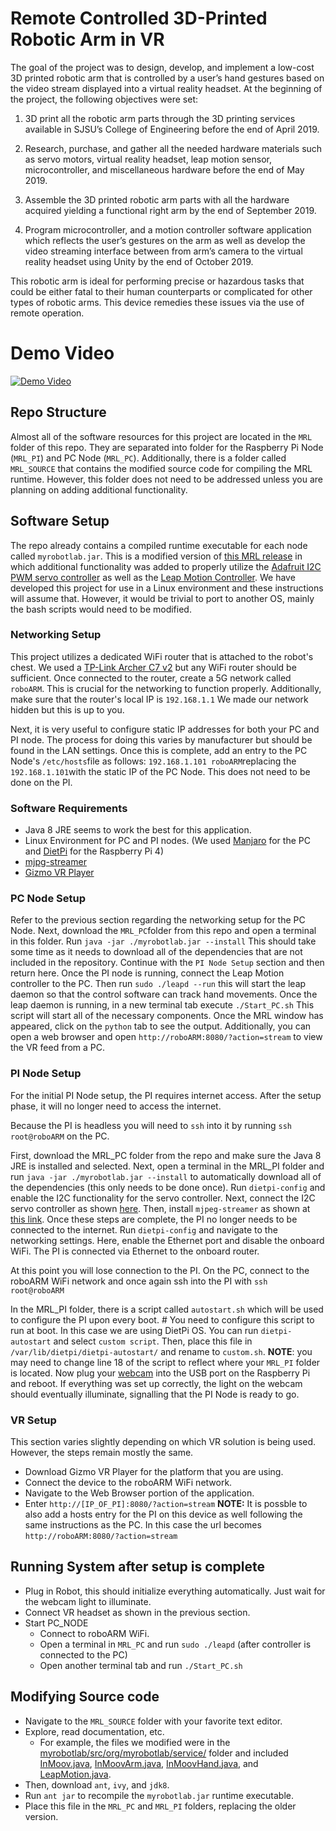 # Remote Controlled 3D-Printed Robotic Arm in VR

The goal of the project was to design, develop, and implement a low-cost 3D printed robotic arm that is controlled by a user’s hand gestures based on the video stream displayed into a virtual reality headset. At the beginning of the project, the following objectives were set:

  

1.  3D print all the robotic arm parts through the 3D printing services available in SJSU’s College of Engineering before the end of April 2019.
    
2.  Research, purchase, and gather all the needed hardware materials such as servo motors, virtual reality headset, leap motion sensor, microcontroller, and miscellaneous hardware before the end of May 2019.
    
3.  Assemble the 3D printed robotic arm parts with all the hardware acquired yielding a functional right arm by the end of September 2019.
    
4.  Program microcontroller, and a motion controller software application which reflects the user’s gestures on the arm as well as develop the video streaming interface between from arm’s camera to the virtual reality headset using Unity by the end of October 2019.
    

This robotic arm is ideal for performing precise or hazardous tasks that could be either fatal to their human counterparts or complicated for other types of robotic arms. This device remedies these issues via the use of remote operation.

# Demo Video
[![Demo Video](https://i.ibb.co/4fsybqx/https-drive-google.jpg)](https://drive.google.com/file/d/1X--VK2AbDdoplTd53PcimobloKXxQMyF/view "Demo Video")


## Repo Structure
Almost all of the software resources for this project are located in the `MRL` folder of this repo. They are separated into folder for the Raspberry Pi Node (`MRL_PI`) and PC Node (`MRL_PC`). Additionally, there is a folder called `MRL_SOURCE` that contains the modified source code for compiling the MRL runtime. However, this folder does not need to be addressed unless you are planning on adding additional functionality. 

## Software Setup

The repo already contains a compiled runtime executable for each node called `myrobotlab.jar`. This is a modified version of [this MRL release](https://github.com/MyRobotLab/myrobotlab/releases/tag/1.0.2693) in which additional functionality was added to properly utilize the [Adafruit I2C PWM servo controller](https://www.adafruit.com/product/815) as well as the [Leap Motion Controller](https://www.leapmotion.com/). We have developed this project for use in a Linux environment and these instructions will assume that. However, it would be trivial to port to another OS, mainly the bash scripts would need to be modified.
### Networking Setup
This project utilizes a dedicated WiFi router that is attached to the robot's chest. We used a [TP-Link Archer C7 v2](https://www.tp-link.com/us/support/download/archer-c7/v2/) but any WiFi router should be sufficient. Once connected to the router, create a 5G network called `roboARM`. This is crucial for the networking to function properly. Additionally, make sure that the router's local IP is `192.168.1.1` We made our network hidden but this is up to you.

Next, it is very useful to configure static IP addresses for both your PC and PI node. The process for doing this varies by manufacturer but should be found in the LAN settings. Once this is complete, add an entry to the PC Node's `/etc/hosts`file as follows: `192.168.1.101 roboARM`replacing the `192.168.1.101`with the static IP of the PC Node. This does not need to be done on the PI.
### Software Requirements 
* Java 8 JRE seems to work the best for this application.
* Linux Environment for PC and PI nodes. (We used [Manjaro](https://manjaro.org/) for the PC and [DietPi](https://dietpi.com/) for the Raspberry Pi 4)
* [mjpg-streamer](https://github.com/jacksonliam/mjpg-streamer)
* [Gizmo VR Player](https://gizmovr.com/)

### PC Node Setup
Refer to the previous section regarding the networking setup for the PC Node. Next, download the `MRL_PC`folder from this repo and open a terminal in this folder.  Run `java -jar ./myrobotlab.jar --install` This should take some time as it needs to download all of the dependencies that are not included in the repository.  Continue with the `PI Node Setup` section and then return here. 
Once the PI node is running, connect the Leap Motion controller to the PC. Then run `sudo ./leapd --run` this will start the leap daemon so that the control software can track hand movements. Once the leap daemon is running, in a new terminal tab execute `./Start_PC.sh` This script will start all of the necessary components. Once the MRL window has appeared, click on the `python` tab to see the output. Additionally, you can open a web browser and open `http://roboARM:8080/?action=stream` to view the VR feed from a PC.

### PI Node Setup
For the initial PI Node setup, the PI requires internet access. After the setup phase, it will no longer need to access the internet.

Because the PI is headless you will need to `ssh` into it by running `ssh root@roboARM` on the PC. 

First, download the MRL_PC folder from the repo and make sure the Java 8 JRE is installed and selected. Next, open a terminal in the MRL_PI folder and run `java -jar ./myrobotlab.jar --install` to automatically download all of the dependencies (this only needs to be done once). Run `dietpi-config` and enable the I2C functionality for the servo controller. Next, connect the I2C servo controller as shown [here](https://learn.adafruit.com/adafruit-16-channel-servo-driver-with-raspberry-pi/hooking-it-up). Then, install `mjpeg-streamer` as shown at [this link](https://github.com/jacksonliam/mjpg-streamer). Once these steps are complete, the PI no longer needs to be connected to the internet. Run `dietpi-config` and navigate to the networking settings. Here, enable the Ethernet port and disable the onboard WiFi. The PI is connected via Ethernet to the onboard router.

At this point you will lose connection to the PI. On the PC, connect to the roboARM WiFi network and once again ssh into the PI with `ssh root@roboARM`

In the MRL_PI folder, there is a script called `autostart.sh` which will be used to configure the PI upon every boot. # You need to configure this script to run at boot. In this case
we are using DietPi OS. You can run `dietpi-autostart` and select `custom script`. Then, place this file in `/var/lib/dietpi/dietpi-autostart/` and rename to `custom.sh`. 
**NOTE**: you may need to change line 18 of the script to reflect where your `MRL_PI` folder is located. Now plug your [webcam](https://www.logitech.com/en-us/product/c930e-webcam) into the USB port on the Raspberry Pi and reboot. If everything was set up correctly, the light on the webcam should eventually illuminate, signalling that the PI Node is ready to go.

### VR Setup
This section varies slightly depending on which VR solution is being used. However, the steps remain mostly the same.
* Download Gizmo VR Player for the platform that you are using.
* Connect the device to the roboARM WiFi network.
* Navigate to the Web Browser portion of the application.
* Enter `http://[IP_OF_PI]:8080/?action=stream`
**NOTE:** It is possble to also add a hosts entry for the PI on this device as well following the same instructions as the PC. In this case the url becomes `http://roboARM:8080/?action=stream`

## Running System after setup is complete
* Plug in Robot, this should initialize everything automatically. Just wait for the webcam light to illuminate.
* Connect VR headset as shown in the previous section.
* Start PC_NODE
	* Connect to roboARM WiFi.
	* Open a terminal in `MRL_PC` and run `sudo ./leapd` (after controller is connected to the PC)
	* Open another terminal tab and run `./Start_PC.sh`

## Modifying Source code
* Navigate to the `MRL_SOURCE` folder with your favorite text editor.
* Explore, read documentation, etc.
	* For example, the files we modified were in the [myrobotlab/src/org/myrobotlab/service/](https://github.com/nickschiffer/VR-Robotic-Arm-SP/blob/master/MRL/SOURCE/myrobotlab/src/org/myrobotlab/service/) folder and included [InMoov.java](https://github.com/nickschiffer/VR-Robotic-Arm-SP/blob/master/MRL/SOURCE/myrobotlab/src/org/myrobotlab/service/InMoov.java), [InMoovArm.java](https://github.com/nickschiffer/VR-Robotic-Arm-SP/blob/master/MRL/SOURCE/myrobotlab/src/org/myrobotlab/service/InMoovArm.java), [InMoovHand.java](https://github.com/nickschiffer/VR-Robotic-Arm-SP/blob/master/MRL/SOURCE/myrobotlab/src/org/myrobotlab/service/InMoovHand.java), and [LeapMotion.java](https://github.com/nickschiffer/VR-Robotic-Arm-SP/blob/master/MRL/SOURCE/myrobotlab/src/org/myrobotlab/service/LeapMotion.java).
* Then, download `ant`, `ivy`, and `jdk8`.
* Run `ant jar` to recompile the `myrobotlab.jar` runtime executable.
* Place this file in the `MRL_PC` and `MRL_PI` folders, replacing the older version.
